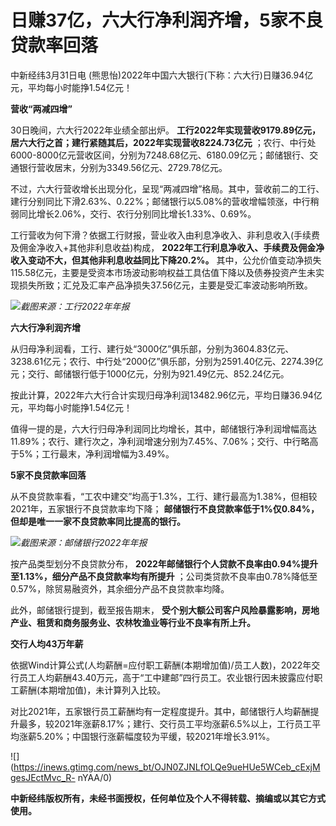 # 日赚37亿，六大行净利润齐增，5家不良贷款率回落

中新经纬3月31日电 (熊思怡)2022年中国六大银行(下称：六大行)日赚36.94亿元，平均每小时能挣1.54亿元！

**营收“两减四增”**

30日晚间，六大行2022年业绩全部出炉。
**工行2022年实现营收9179.89亿元，居六大行之首；建行紧随其后，2022年实现营收8224.73亿元**
；农行、中行处6000-8000亿元营收区间，分别为7248.68亿元、6180.09亿元；邮储银行、交通银行营收居末，分别为3349.56亿元、2729.78亿元。

不过，六大行营收增长出现分化，呈现“两减四增”格局。其中，营收前二的工行、建行分别同比下滑2.63%、0.22%；邮储银行以5.08%的营收增幅领涨，中行稍弱同比增长2.06%，交行、农行分别同比增长1.33%、0.69%。

工行营收为何下滑？依据工行财报，营业收入由利息净收入、非利息收入(手续费及佣金净收入+其他非利息收益)构成，
**2022年工行利息净收入、手续费及佣金净收入变动不大，但其他非利息收益同比下降20.2%。**
其中，公允价值变动净损失115.58亿元，主要是受资本市场波动影响权益工具估值下降以及债券投资产生未实现损失所致；汇兑及汇率产品净损失37.56亿元，主要是受汇率波动影响所致。

![](https://inews.gtimg.com/news_bt/O4Q8Yq5W2Hqe41CdfBx4ws5EMlwhU0hHmImbc9GE0QlGoAA/1000)_截图来源：工行2022年年报_

**六大行净利润齐增**

从归母净利润看，工行、建行处“3000亿”俱乐部，分别为3604.83亿元、3238.61亿元；农行、中行处“2000亿”俱乐部，分别为2591.40亿元、2274.39亿元；交行、邮储银行低于1000亿元，分别为921.49亿元、852.24亿元。

按此计算，2022年六大行合计实现归母净利润13482.96亿元，平均日赚36.94亿元，平均每小时能挣1.54亿元！

值得一提的是，六大行归母净利润同比均增长，其中，邮储银行净利润增幅高达11.89%；农行、建行次之，净利润增速分别为7.45%、7.06%；交行、中行略高于5%；工行最末，净利润增幅为3.49%。

**5家不良贷款率回落**

从不良贷款率看，“工农中建交”均高于1.3%，工行、建行最高为1.38%，但相较2021年，五家银行不良贷款率均下降；
**邮储银行不良贷款率低于1%仅0.84%，但却是唯一一家不良贷款率同比提高的银行。**

![](https://inews.gtimg.com/news_bt/OFXOMgWnY_AEFgoJQdVX68PbA1Zp8nkGtTZQh5MQY_9D8AA/1000)_截图来源：邮储银行2022年年报_

按产品类型划分不良贷款分布， **2022年邮储银行个人贷款不良率由0.94%提升至1.13%，细分产品不良贷款率均有所提升**
；公司类贷款不良率由0.78%降低至0.57%，除贸易融资外，其余细分产品不良贷款率均降。

此外，邮储银行提到，截至报告期末， **受个别大额公司客户风险暴露影响，房地产业、租赁和商务服务业、农林牧渔业等行业不良率有所上升。**

**交行人均43万年薪**

依据Wind计算公式(人均薪酬=应付职工薪酬(本期增加值)/员工人数)，2022年交行员工人均薪酬43.40万元，高于“工中建邮”四行员工。农业银行因未披露应付职工薪酬(本期增加值)，未计算列入比较。

对比2021年，五家银行员工薪酬均有一定程度提升。其中，邮储银行人均薪酬提升最多，较2021年涨薪8.17%；建行、交行员工平均涨薪6.5%以上，工行员工平均涨薪5.20%；中国银行涨薪幅度较为平缓，较2021年增长3.91%。

![](https://inews.gtimg.com/news_bt/OJN0ZJNLfOLQe9ueHUe5WCeb_cExjMgesJEctMvc_R-
nYAA/0)

**中新经纬版权所有，未经书面授权，任何单位及个人不得转载、摘编或以其它方式使用。**

